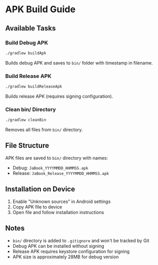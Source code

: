 # APK Build Guide

## Available Tasks

### Build Debug APK
```bash
./gradlew buildApk
```
Builds debug APK and saves to `bin/` folder with timestamp in filename.

### Build Release APK
```bash
./gradlew buildReleaseApk
```
Builds release APK (requires signing configuration).

### Clean bin/ Directory
```bash
./gradlew cleanBin
```
Removes all files from `bin/` directory.

## File Structure

APK files are saved to `bin/` directory with names:
- Debug: `JaBook_YYYYMMDD_HHMMSS.apk`
- Release: `JaBook_Release_YYYYMMDD_HHMMSS.apk`

## Installation on Device

1. Enable "Unknown sources" in Android settings
2. Copy APK file to device
3. Open file and follow installation instructions

## Notes

- `bin/` directory is added to `.gitignore` and won't be tracked by Git
- Debug APK can be installed without signing
- Release APK requires keystore configuration for signing
- APK size is approximately 28MB for debug version 